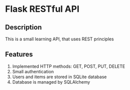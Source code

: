 Flask RESTful API
=================

Description
-----------
This is a small learning API, that uses REST principles

Features
--------
1. Implemented HTTP methods: GET, POST, PUT, DELETE
2. Small authentication
3. Users and items are stored in SQLite database
4. Database is managed by SQLAlchemy
